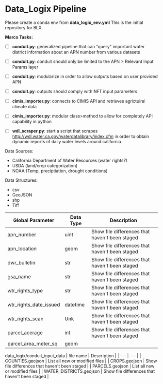# Data_Logix Pipeline

Please create a conda env from **data_logix_env.yml**
This is the initial repository for BLX.

**Marco Tasks:**

- [ ] **conduit.py**: generalized pipeline that can "query" important water district information about an APN number from various datasets

- [ ] **conduit.py**: conduit should only be limited to the APN > Relevant Input Params layer

- [ ] **conduit.py**: modularize in order to allow outputs based on user provided APN

- [ ] **conduit.py**: outputs should comply with NFT input parameters

- [ ] **cimis_importer.py**: connects to CIMIS API and retrieves agrictulral climate data

- [ ] **cimis_importer.py**: modular class>method to allow for completely API capability in python

- [ ] **wdl_scraper.py**: start a script that scrapes http://wdl.water.ca.gov/waterdatalibrary/index.cfm in order to obtain dynamic reports of daily water levels around california 

Data Sources:
- California Department of Water Resources (water rights?)
- USDA (land/crop categorization)
- NOAA (Temp, preciptiation, drought conditions)

Data Structures:
- csv
- GeoJSON
- shp
- Tiff

| Global Parameter  | Data Type | Description |
| ------------- | ------------- | -------------| 
| apn_number  | uint  | Show file differences that haven't been staged |
| apn_location  | geom  | Show file differences that haven't been staged |
| dwr_bulletin  | str  | Show file differences that haven't been staged |
| gsa_name  | str  | Show file differences that haven't been staged |
| wtr_rights_type  | str  | Show file differences that haven't been staged |
| wtr_rights_date_issued  | datetime  | Show file differences that haven't been staged |
| wtr_rights_scan  | Unk  | Show file differences that haven't been staged |
| parcel_acerage  | int  | Show file differences that haven't been staged |
| parcel_area_meter_sq  | geom  | | Show file differences that haven't been staged |

data_logix/conduit_input_data
| file name | Description |
| --- | --- |
| COUNTIES.geojson | List all new or modified files |
| CROPS.geojson | Show file differences that haven't been staged |
| PARCELS.geojson | List all new or modified files |
| WATER_DISTRICTS.geojson | Show file differences that haven't been staged |


